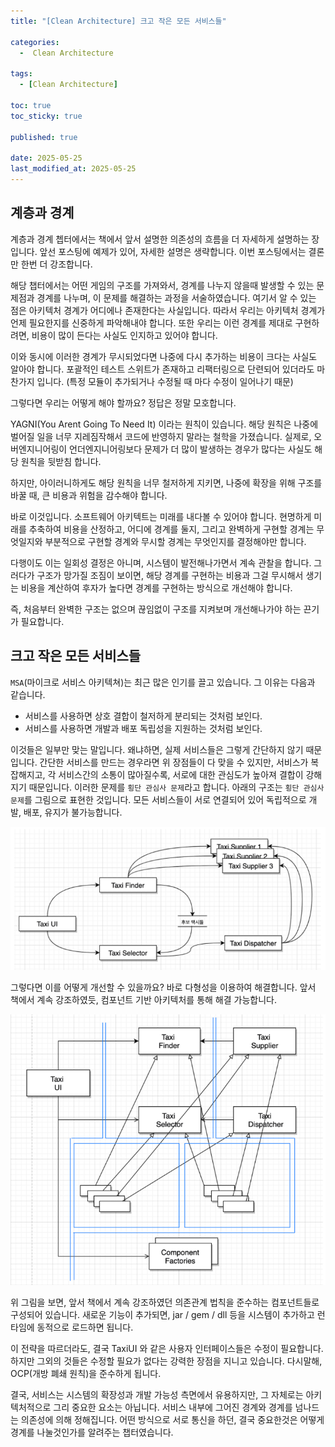 ```yaml
---
title: "[Clean Architecture] 크고 작은 모든 서비스들"

categories:
  -  Clean Architecture
  
tags:
  - [Clean Architecture]

toc: true
toc_sticky: true

published: true

date: 2025-05-25
last_modified_at: 2025-05-25
---
```


## 계층과 경계

계층과 경계 쳅터에서는 책에서 앞서 설명한 의존성의 흐름을 더 자세하게 설명하는 장입니다. 앞선 포스팅에 예제가 있어, 자세한 설명은 생략합니다. 이번 포스팅에서는 결론만 한번 더 강조합니다.

해당 챕터에서는 어떤 게임의 구조를 가져와서, 경계를 나누지 않을때 발생할 수 있는 문제점과 경계를 나누며, 이 문제를 해결하는 과정을 서술하였습니다. 여기서 알 수 있는 점은 아키텍처 경계가 어디에나 존재한다는 사실입니다. 따라서 우리는 아키텍처 경계가 언제 필요한지를 신중하게 파악해내야 합니다. 또한 우리는 이런 경계를 제대로 구현하려면, 비용이 많이 든다는 사실도 인지하고 있어야 합니다.

이와 동시에 이러한 경계가 무시되었다면 나중에 다시 추가하는 비용이 크다는 사실도 알아야 합니다. 포괄적인 테스트 스위트가 존재하고 리팩터링으로 단련되어 있더라도 마찬가지 입니다. (특정 모듈이 추가되거나 수정될 때 마다 수정이 일어나기 때문)

그렇다면 우리는 어떻게 해야 할까요? 정답은 정말 모호합니다.

YAGNI(You Arent Going To Need It) 이라는 원칙이 있습니다. 해당 원칙은 나중에 벌어질 일을 너무 지레짐작해서 코드에 반영하지 말라는 철학을 가졌습니다. 실제로, 오버엔지니어링이 언더엔지니어링보다 문제가 더 많이 발생하는 경우가 많다는 사실도 해당 원칙을 뒷받침 합니다. 

하지만, 아이러니하게도 해당 원칙을 너무 철저하게 지키면, 나중에 확장을 위해 구조를 바꿀 때, 큰 비용과 위험을 감수해야 합니다.

바로 이것입니다. 소프트웨어 아키텍트는 미래를 내다볼 수 있어야 합니다. 현명하게 미래를 추축하여 비용을 산정하고, 어디에 경계를 둘지, 그리고 완벽하게 구현할 경계는 무엇일지와 부분적으로 구현할 경계와 무시할 경계는 무엇인지를 결정해야만 합니다.

다행이도 이는 일회성 결정은 아니며, 시스템이 발전해나가면서 계속 관찰을 합니다. 그러다가 구조가 망가질 조짐이 보이면, 해당 경계를 구현하는 비용과 그걸 무시해서 생기는 비용을 계산하여 후자가 높다면 경계를 구현하는 방식으로 개선해야 합니다.

즉, 처음부터 완벽한 구조는 없으며 끊임없이 구조를 지켜보며 개선해나가야 하는 끈기가 필요합니다.

## 크고 작은 모든 서비스들

`MSA`(마이크로 서비스 아키텍쳐)는 최근 많은 인기를 끌고 있습니다. 그 이유는 다음과 같습니다.

- 서비스를 사용하면 상호 결합이 철저하게 분리되는 것처럼 보인다.
- 서비스를 사용하면 개발과 배포 독립성을 지원하는 것처럼 보인다.

이것들은 일부만 맞는 말입니다. 왜냐하면, 실제 서비스들은 그렇게 간단하지 않기 때문입니다. 간단한 서비스를 만드는 경우라면 위 장점들이 다 맞을 수 있지만, 서비스가 복잡해지고, 각 서비스간의 소통이 많아질수록, 서로에 대한 관심도가 높아져 결합이 강해지기 때문입니다. 이러한 문제를 `횡단 관심사 문제`라고 합니다. 아래의 구조는 `횡단 관심사 문제`를 그림으로 표현한 것입니다. 모든 서비스들이 서로 연결되어 있어 독립적으로 개발, 배포, 유지가 불가능합니다.

![야옹이 문제](/images/Pasted%20image%2020250525232242.png)

그렇다면 이를 어떻게 개선할 수 있을까요? 바로 다형성을 이용하여 해결합니다. 앞서 책에서 계속 강조하였듯, 컴포넌트 기반 아키텍처를 통해 해결 가능합니다.

![](/images/Pasted%20image%2020250525232424.png)

위 그림을 보면, 앞서 책에서 계속 강조하였던 의존관계 법칙을 준수하는 컴포넌트들로 구성되어 있습니다. 새로운 기능이 추가되면, jar / gem / dll 등을 시스템이 추가하고 런타임에 동적으로 로드하면 됩니다.

이 전략을 따르더라도, 결국 TaxiUI 와 같은 사용자 인터페이스들은 수정이 필요합니다. 하지만 그외의 것들은 수정할 필요가 없다는 강력한 장점을 지니고 있습니다. 다시말해, OCP(개방 폐쇄 원칙)을 준수하게 됩니다.

결국, 서비스는 시스템의 확장성과 개발 가능성 측면에서 유용하지만, 그 자체로는 아키텍처적으로 그리 중요한 요소는 아닙니다. 서비스 내부에 그어진 경계와 경계를 넘나드는 의존성에 의해 정해집니다. 어떤 방식으로 서로 통신을 하던, 결국 중요한것은 어떻게 경계를 나눌것인가를 알려주는 챕터였습니다.